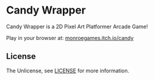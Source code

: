 # Candy Wrapper

Candy Wrapper is a 2D Pixel Art Platformer Arcade Game!

Play in your browser at: [monroegames.itch.io/candy](https://monroegames.itch.io/candy)

## License
The Unlicense, see [LICENSE](LICENSE) for more information.

